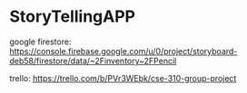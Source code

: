 # StoryTellingAPP

google firestore:
https://console.firebase.google.com/u/0/project/storyboard-deb58/firestore/data/~2Finventory~2FPencil

trello:
https://trello.com/b/PVr3WEbk/cse-310-group-project

